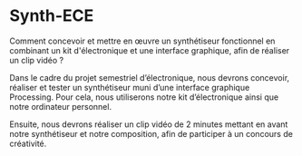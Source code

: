 # Synth-ECE

Comment concevoir et mettre en œuvre un synthétiseur fonctionnel en combinant un kit d'électronique et une interface graphique, afin de réaliser un clip vidéo ?

Dans le cadre du projet semestriel d’électronique, nous devrons concevoir, réaliser et tester un synthétiseur muni d’une interface graphique Processing. Pour cela, nous utiliserons notre kit d’électronique ainsi que notre ordinateur personnel. 

Ensuite, nous devrons réaliser un clip vidéo de 2 minutes mettant en avant notre synthétiseur et notre composition, afin de participer à un concours de créativité.
